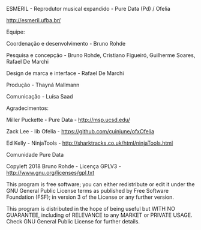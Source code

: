 ESMERIL - Reprodutor musical expandido - Pure Data (Pd) / Ofelia

http://esmeril.ufba.br/


Equipe:

Coordenação e desenvolvimento - Bruno Rohde

Pesquisa e concepção - Bruno Rohde, Cristiano Figueiró, Guilherme Soares, Rafael De Marchi

Design de marca e interface - Rafael De Marchi

Produção - Thayná Mallmann

Comunicação - Luísa Saad


Agradecimentos:

Miller Puckette - Pure Data - http://msp.ucsd.edu/

Zack Lee - lib Ofelia - https://github.com/cuinjune/ofxOfelia

Ed Kelly - NinjaTools - http://sharktracks.co.uk/html/ninjaTools.html

Comunidade Pure Data


Copyleft 2018 Bruno Rohde - Licença GPLV3 -  http://www.gnu.org/licenses/gpl.txt

This program is free software; you can either redistribute or
edit it under the GNU General Public License terms as published
by Free Software Foundation (FSF); in version 3 of
the License or any further version.

This program is distributed in the hope of being useful
but WITH NO GUARANTEE, including of RELEVANCE
to any MARKET or PRIVATE USAGE.
Check GNU General Public License for further details.
